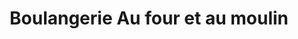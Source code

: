 ---
title: "Boulangerie Au four et au moulin"
url: /condat-sur-vienne/boulangerie-au-four-et-au-moulin/
shop: boulangerie
---